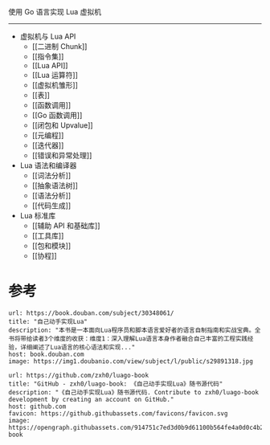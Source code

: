 使用 Go 语言实现 Lua 虚拟机

---

- 虚拟机与 Lua API
	- [[二进制 Chunk]]
	- [[指令集]]
	- [[Lua API]]
	- [[Lua 运算符]]
	- [[虚拟机雏形]]
	- [[表]]
	- [[函数调用]]
	- [[Go 函数调用]]
	- [[闭包和 Upvalue]]
	- [[元编程]]
	- [[迭代器]]
	- [[错误和异常处理]]
- Lua 语法和编译器
	- [[词法分析]]
	- [[抽象语法树]]
	- [[语法分析]]
	- [[代码生成]]
- Lua 标准库
	- [[辅助 API 和基础库]]
	- [[工具库]]
	- [[包和模块]]
	- [[协程]]

# 参考

```cardlink
url: https://book.douban.com/subject/30348061/
title: "自己动手实现Lua"
description: "本书是一本面向Lua程序员和脚本语言爱好者的语言自制指南和实战宝典。全书将带给读者3个维度的收获：维度1：深入理解Lua语言本身作者融合自己丰富的工程实践经验，详细阐述了Lua语言的核心语法和实现..."
host: book.douban.com
image: https://img1.doubanio.com/view/subject/l/public/s29891318.jpg
```

```cardlink
url: https://github.com/zxh0/luago-book
title: "GitHub - zxh0/luago-book: 《自己动手实现Lua》随书源代码"
description: "《自己动手实现Lua》随书源代码. Contribute to zxh0/luago-book development by creating an account on GitHub."
host: github.com
favicon: https://github.githubassets.com/favicons/favicon.svg
image: https://opengraph.githubassets.com/914751c7ed3d0b9d61100b564fe4a0d0c4b25d5457c1a43f57488a61375a45fd/zxh0/luago-book
```
